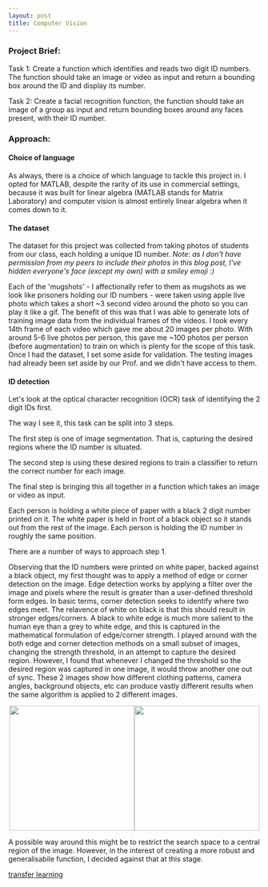 ```yaml
---
layout: post
title: Computer Vision
---
```


### Project Brief:
Task 1: Create a function which identifies and reads two digit ID numbers. The function should take an image or video as input and return a bounding box around the ID and display its number.

Task 2: Create a facial recognition function, the function should take an image of a group as input and return bounding boxes around any faces present, with their ID number.

### Approach: 
#### Choice of language
As always, there is a choice of which language to tackle this project in. I opted for MATLAB, despite the rarity of its use in commercial settings, because it was built for linear algebra (MATLAB stands for Matrix Laboratory) and computer vision is almost entirely linear algebra when it comes down to it.

#### The dataset
The dataset for this project was collected from taking photos of students from our class, each holding a unique ID number. 
_Note: as I don't have permission from my peers to include their photos in this blog post, I've hidden everyone's face (except my own) with a smiley emoji :)_

Each of the 'mugshots'  - I affectionally refer to them as mugshots as we look like prisoners holding our ID numbers - were taken using apple live photo which takes a short ~3 second video around the photo so you can play it like a gif. The benefit of this was that I was able to generate lots of training image data from the individual frames of the videos. I took every 14th frame of each video which gave me about 20 images per photo. With around 5-6 live photos per person, this gave me ~100 photos per person (before augmentation) to train on which is plenty for the scope of this task. Once I had the dataset, I set some aside for validation. The testing images had already been set aside by our Prof. and we didn't have access to them.

#### ID detection
Let's look at the optical character recognition (OCR) task of identifying the 2 digit IDs first. 

The way I see it, this task can be split into 3 steps. 

The first step is one of image segmentation. That is, capturing the desired regions where the ID number is situated.

The second step is using these desired regions to train a classifier to return the correct number for each image. 

The final step is bringing this all together in a function which takes an image or video as input. 


Each person is holding a white piece of paper with a black 2 digit number printed on it. The white paper is held in front of a black object so it stands out from the rest of the image. Each person is holding the ID number in roughly the same position. 

There are a number of ways to approach step 1. 

Observing that the ID numbers were printed on white paper, backed against a black object, my first thought was to apply a method of edge or corner detection on the image. Edge detection works by applying a filter over the image and pixels where the result is greater than a user-defined threshold form edges. In basic terms, corner detection seeks to identify where two edges meet. The relavence of white on black is that this should result in stronger edges/corners. A black to white edge is much more salient to the human eye than a grey to white edge, and this is captured in the mathematical formulation of edge/corner strength. I played around with the both edge and corner detection methods on a small subset of images, changing the strength threshold, in an attempt to capture the desired region. However, I found that whenever I changed the threshold so the desired region was captured in one image, it would throw another one out of sync. These 2 images show how different clothing patterns, camera angles, background objects, etc can produce vastly different results when the same algorithm is applied to 2 different images.

<center><img src="https://artificiallyintelligent.ml/images/me.png" width="250"><img src="https://artificiallyintelligent.ml/images/2.png" width="250"></center>

A possible way around this might be to restrict the search space to a central region of the image. However, in the interest of creating a more robust and generalisabile function, I decided against that at this stage. 


[transfer learning](https://www.mathworks.com/help/nnet/examples/transfer-learning-using-alexnet.html)
